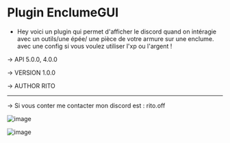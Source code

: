 # Plugin EnclumeGUI
- Hey voici un plugin qui permet d'afficher le discord quand on intéragie avec un outils/une épée/ une pièce de votre armure sur une enclume.
  avec une config si vous voulez utiliser l'xp ou l'argent !

-> API 5.0.0, 4.0.0

-> VERSION 1.0.0

-> AUTHOR RITO

-----------
-> Si vous conter me contacter mon discord est : rito.off


![image](https://github.com/RitoOFF/EnclumeGUI-PM4-PM5/assets/125696277/bce15bb4-8055-4009-9b7b-365a8ec390fd)

![image](https://github.com/RitoOFF/EnclumeGUI-PM4-PM5/assets/125696277/654bd7cc-4685-4efc-bf46-77b89fcede91)
